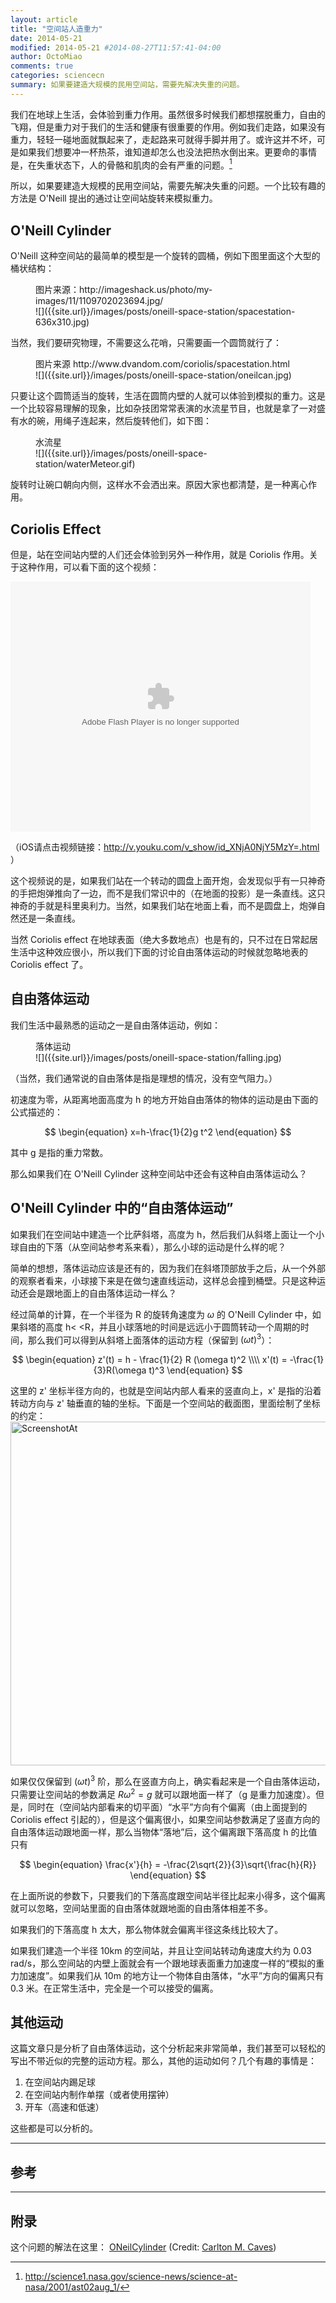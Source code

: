 ```yaml
---
layout: article
title: "空间站人造重力"
date: 2014-05-21
modified: 2014-05-21 #2014-08-27T11:57:41-04:00
author: OctoMiao
comments: true
categories: sciencecn
summary: 如果要建造大规模的民用空间站，需要先解决失重的问题。
---
```





我们在地球上生活，会体验到重力作用。虽然很多时候我们都想摆脱重力，自由的飞翔，但是重力对于我们的生活和健康有很重要的作用。例如我们走路，如果没有重力，轻轻一碰地面就飘起来了，走起路来可就得手脚并用了。或许这并不坏，可是如果我们想要冲一杯热茶，谁知道却怎么也没法把热水倒出来。更要命的事情是，在失重状态下，人的骨骼和肌肉的会有严重的问题。[^1]

所以，如果要建造大规模的民用空间站，需要先解决失重的问题。一个比较有趣的方法是 O'Neill 提出的通过让空间站旋转来模拟重力。


## O'Neill Cylinder

O'Neill 这种空间站的最简单的模型是一个旋转的圆桶，例如下图里面这个大型的桶状结构：


<figure markdown="1">
<figcaption>
图片来源：http://imageshack.us/photo/my-images/11/1109702023694.jpg/
</figcaption>
![]({{site.url}}/images/posts/oneill-space-station/spacestation-636x310.jpg)
</figure>




当然，我们要研究物理，不需要这么花哨，只需要画一个圆筒就行了：

<figure markdown="1">
<figcaption>
图片来源 http://www.dvandom.com/coriolis/spacestation.html
</figcaption>
![]({{site.url}}/images/posts/oneill-space-station/oneilcan.jpg)
</figure>



只要让这个圆筒适当的旋转，生活在圆筒内壁的人就可以体验到模拟的重力。这是一个比较容易理解的现象，比如杂技团常常表演的水流星节目，也就是拿了一对盛有水的碗，用绳子连起来，然后旋转他们，如下图：

<figure markdown="1">
<figcaption>
水流星
</figcaption>
![]({{site.url}}/images/posts/oneill-space-station/waterMeteor.gif)
</figure>


旋转时让碗口朝向内侧，这样水不会洒出来。原因大家也都清楚，是一种离心作用。


## Coriolis Effect

但是，站在空间站内壁的人们还会体验到另外一种作用，就是 Coriolis 作用。关于这种作用，可以看下面的这个视频：

<embed src="http://player.youku.com/player.php/sid/XNjA0NjY5MzY=/v.swf" allowFullScreen="true" quality="high" width="480" height="400" align="middle" allowScriptAccess="always" type="application/x-shockwave-flash"/>

（iOS请点击视频链接：<a href="http://v.youku.com/v_show/id_XNjA0NjY5MzY=.html">http://v.youku.com/v_show/id_XNjA0NjY5MzY=.html</a> ）

这个视频说的是，如果我们站在一个转动的圆盘上面开炮，会发现似乎有一只神奇的手把炮弹推向了一边，而不是我们常识中的（在地面的投影）是一条直线。这只神奇的手就是科里奥利力。当然，如果我们站在地面上看，而不是圆盘上，炮弹自然还是一条直线。

当然 Coriolis effect 在地球表面（绝大多数地点）也是有的，只不过在日常起居生活中这种效应很小，所以我们下面的讨论自由落体运动的时候就忽略地表的 Coriolis effect 了。

## 自由落体运动

我们生活中最熟悉的运动之一是自由落体运动，例如：

<figure markdown="1">
<figcaption>
落体运动
</figcaption>
![]({{site.url}}/images/posts/oneill-space-station/falling.jpg)
</figure>

（当然，我们通常说的自由落体是指是理想的情况，没有空气阻力。）

初速度为零，从距离地面高度为 h 的地方开始自由落体的物体的运动是由下面的公式描述的：

$$
\begin{equation}
x=h-\frac{1}{2}g t^2
\end{equation}
$$

其中 g 是指的重力常数。

那么如果我们在 O'Neill Cylinder 这种空间站中还会有这种自由落体运动么？


## O'Neill Cylinder 中的“自由落体运动”

如果我们在空间站中建造一个比萨斜塔，高度为 h，然后我们从斜塔上面让一个小球自由的下落（从空间站参考系来看），那么小球的运动是什么样的呢？

简单的想想，落体运动应该是还有的，因为我们在斜塔顶部放手之后，从一个外部的观察者看来，小球接下来是在做匀速直线运动，这样总会撞到桶壁。只是这种运动还会是跟地面上的自由落体运动一样么？

经过简单的计算，在一个半径为 R 的旋转角速度为 $\omega$ 的 O'Neill Cylinder 中，如果斜塔的高度 h< <R，并且小球落地的时间是远远小于圆筒转动一个周期的时间，那么我们可以得到从斜塔上面落体的运动方程（保留到 $(\omega t)^3$）：

$$
\begin{equation}
z'(t) = h - \frac{1}{2} R (\omega t)^2 \\\\
x'(t) = -\frac{1}{3}R(\omega t)^3
\end{equation}
$$

这里的 z' 坐标半径方向的，也就是空间站内部人看来的竖直向上，x' 是指的沿着转动方向与 z' 轴垂直的轴的坐标。下面是一个空间站的截面图，里面绘制了坐标的约定：
<img src="http://multiverse.lamost.org/blog/wp-content/uploads/2013/11/ScreenshotAt.png" alt="ScreenshotAt" width="550"/>

如果仅仅保留到 $(\omega t)^3$ 阶，那么在竖直方向上，确实看起来是一个自由落体运动，只需要让空间站的参数满足 $R\omega^2 = g$ 就可以跟地面一样了（g 是重力加速度）。但是，同时在（空间站内部看来的切平面）“水平”方向有个偏离（由上面提到的 Coriolis effect 引起的），但是这个偏离很小，如果空间站参数满足了竖直方向的自由落体运动跟地面一样，那么当物体“落地”后，这个偏离跟下落高度 h 的比值只有

$$
\begin{equation}
\frac{x'}{h} = -\frac{2\sqrt{2}}{3}\sqrt{\frac{h}{R}}
\end{equation}
$$

在上面所说的参数下，只要我们的下落高度跟空间站半径比起来小得多，这个偏离就可以忽略，空间站里面的自由落体就跟地面的自由落体相差不多。

如果我们的下落高度 h 太大，那么物体就会偏离半径这条线比较大了。

如果我们建造一个半径 10km 的空间站，并且让空间站转动角速度大约为 0.03 rad/s，那么空间站的内壁上面就会有一个跟地球表面重力加速度一样的“模拟的重力加速度”。如果我们从 10m 的地方让一个物体自由落体，“水平”方向的偏离只有 0.3 米。在正常生活中，完全是一个可以接受的偏离。


## 其他运动

这篇文章只是分析了自由落体运动，这个分析起来非常简单，我们甚至可以轻松的写出不带近似的完整的运动方程。那么，其他的运动如何？几个有趣的事情是：

1. 在空间站内踢足球
2. 在空间站内制作单摆（或者使用摆钟）
3. 开车（高速和低速）

这些都是可以分析的。




------
## 参考

[^1]: http://science1.nasa.gov/science-news/science-at-nasa/2001/ast02aug_1/

-----
## 附录

这个问题的解法在这里：
[ONeilCylinder]({{site.url}}/images/posts/oneill-space-station/ONeilCylinder.pdf) (Credit: [Carlton M. Caves](http://en.wikipedia.org/wiki/Carlton_M._Caves))
